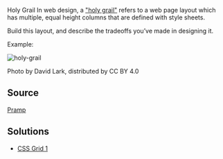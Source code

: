 Holy Grail
In web design, a ["holy grail"](https://en.wikipedia.org/wiki/Holy_grail_(web_design)) refers to a web page layout which has multiple, equal height columns that are defined with style sheets.

Build this layout, and describe the tradeoffs you’ve made in designing it.

Example:

![holy-grail](https://upload.wikimedia.org/wikipedia/commons/thumb/4/42/UnholyGrail.svg/621px-UnholyGrail.svg.png)

Photo by David Lark, distributed by CC BY 4.0

## Source

[Pramp](https://www.pramp.com/)

## Solutions

- [CSS Grid 1](css-grid-1)